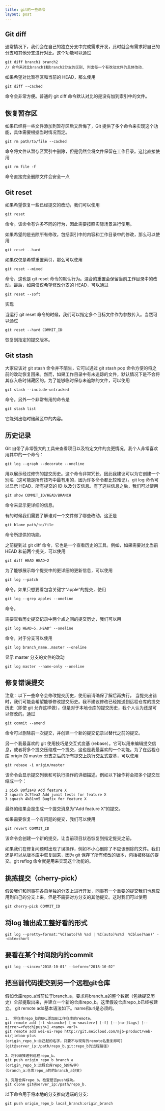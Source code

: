 ```yaml
---
title: git的一些命令
layout: post
---
```



## Git diff

通常情况下，我们会在自己的独立分支中完成需求开发，此时就会有需求将自己的分支和其他分支进行对比。这个功能可以通过

```shell
git diff branch1 branch2
// 命令来对比branch1和branch2分支的区别, 列出每一个有改动文件的具体改动.
```


如果希望对比暂存区和当前的 HEAD，那么使用

```shell
git diff --cached
```

命令会非常方便。普通的 git diff 命令默认对比的是没有加到索引中的文件。

## 恢复暂存区

如果已经将一些文件添加到暂存区后又后悔了，Git 提供了多个命令来实现这个功能，具体需要根据当时情况而定。

```shell
git rm path/to/file --cached
```

命令将文件从暂存区索引中删除，但是仍然会将文件保留在工作目录。这比直接使用

```shell
git rm file -f
```

命令直接完全删除文件会安全一点


## Git reset

如果希望恢复一些已经提交的改动，我们可以使用

```shell
git reset
```

命令。该命令有许多不同的行为，因此需要按照实际场景进行使用。

如果希望的是去除所有修改，包括索引中的内容和工作目录中的修改，那么可以使用

```shell
git reset --hard
```

如果仅仅是希望重置索引，那么可以使用

```shell
git reset --mixed
```

命令，这也是 git reset 命令的默认行为。混合的重置会保留当前工作目录中的改动。最后，如果仅仅希望修改分支的 HEAD，可以通过

```shell
git reset --soft
```

实现

当运行 git reset 命令的时候，我们可以指定多个目标文件作为参数传入。当然可以通过

```shell
git reset --hard COMMIT_ID
```

恢复到指定的提交版本。

## Git stash

大家应该对 git stash 命令并不陌生，它可以通过 git stash pop 命令方便的将之前的改动恢复回来。然而，如果工作目录中有未追踪的文件，默认情况下是不会将其存入临时储藏区的。为了能够临时保存未追踪的文件，可以使用

```shell
git stash --include-untracked
```

命令。另外一个非常有用的命令是

```shell
git stash list
```

它能列出临时储藏区中的内容。

## 历史记录

Git 自带了非常强大的工具来查看项目以及特定文件的变更情况。我个人非常喜欢用其中的一个命令：

```shell
git log --graph --decorate --oneline
```

用以展示经过修饰的提交历史。这个命令非常冗长，因此我建议可以为它创建一个别名（这可能是所有技巧中最有用的，因为许多命令都比较难记）。git log 命令可以显示 HEAD、所有提交的 ID 以及分支信息。有了这些信息之后，我们可以使用

```shell
git show COMMIT_ID/HEAD/BRANCH
```

命令来显示更详细的信息。

有的时候我们需要了解谁对一个文件做了哪些改动，这正是

```shell
git blame path/to/file
```

命令所提供的功能。

之前提到过 git diff 命令，它也是一个查看历史的工具。例如，如果需要对比当前 HEAD 和前两个提交，可以使用

```shell
git diff HEAD HEAD~2
```

为了能够展示每个提交中的更详细的更新信息，可以使用

```shell
git log --patch
```

命令。如果只想要看包含关键字“apple”的提交，使用

```shell
git log --grep apples --oneline
```
命令。

需要查看历史提交记录中两个点之间的提交历史，我们可以用

```shell
git log HEAD~5..HEAD^ --oneline
```
命令，对于分支可以使用

```shell
git log branch_name..master --oneline
```

显示 master 分支的文件的改动

```shell
git log master --name-only --oneline
```

## 修复错误提交

注意：以下一些命令会修改提交历史，使用前请确保了解后再执行。 当提交出错时，我们可能会希望能够修改提交历史。我不建议修改已经推送到远程仓库的提交历史（即使 git 允许这样做），但是对于本地仓库的提交历史，我个人认为还是可以修改的。通过

```shell
git commit --amend
```
命令可以删除前一次提交，并创建一个新的提交记录以替代之前的提交。

另一个我最喜欢的 git 使用技巧是交互式变基 (rebase）。它可以用来编辑提交信息，或者将多个提交压缩成一个提交，这也是我最喜欢的一个功能。为了在远程仓库 origin 的 master 分支之后的所有提交上执行交互式变基，可以使用

```shell
git rebase -i origin/master
```

该命令会显示提交列表和可执行操作的详细描述。例如以下操作将会把多个提交压缩成一个：

```shell
1 pick 80f2a48 Add feature X
2 squash 2c74ea2 Add junit tests for feature X
3 squash 4k81nm5 Bugfix for feature X
```

最终的结果会是生成一个提交消息为“Add feature X”的提交。

如果需要恢复一个有问题的提交，我们可以使用

```shell
git revert COMMIT_ID
```

该命令会创建一个新的提交，让当前项目状态恢复到指定提交之前。

如果我们在修复问题时出现了误操作，例如不小心删除了不应该删除的文件。我们还是可以从版本库中恢复回来，因为 git 保存了所有修改的版本，包括被移除的提交。git reflog 命令就是用来实现这个功能的。

## 挑拣提交（cherry-pick）

假设我们和同事在各自单独的分支上进行开发，同事有一个重要的提交我们也想应用到自己的分支上来，但是不需要对方分支的其他提交。这时我们可以使用

```shell
git cherry-pick COMMIT_ID
```

## 将log 输出成工整好看的形式

```shell
git log --pretty=format:"%C(auto)%h %ad | %C(auto)%s%d  %Cblue(%an)" --date=short
```

## 要看在某个时间段内的commit
```shell
git log --since="2018-10-01" --before="2018-10-02"
```

## 把当前代码提交到另一个远程git仓库

假如仓库repo_a当前位于branch_a，要求将branch_a的整个数据（包括提交历史）全部提取出来，并建立一个新的仓库repo_b。这里假设仓库repo_b已经被建立。 git remote add基本语法如下。name和url是必须的。

```shell
1、 将仓库repo_b的URL添加到工作仓库的remote。
git remote add [-t <branch>] [-m <master>] [-f] [--[no-]tags] [--mirror=<fetch|push>] <name> <url>
git remote add wei-ui-repo http://git.meicloud.com/mjb-product/web-ui/jiebao-plus
(origin_repo_b:自己起的名字，只要不与现有的remote名重复即可)
(git@server_ip:/path/repo_b.git:repo_b的远程路径)

2、将代码推送到远程repo_b。
git push origin_repo_b branch_a
(origin_repo_b:远程仓库repo_b的名字)
(branch_a:仓库repo_a的的branch_a分支)

3、克隆仓库repo_b，检查是否push成功。
git clone git@server_ip:/path/repo_b.
```

以下命令用于将本地的分支推向远端的分支:

```shell
git push origin_repo_b local_branch:origin_branch
```